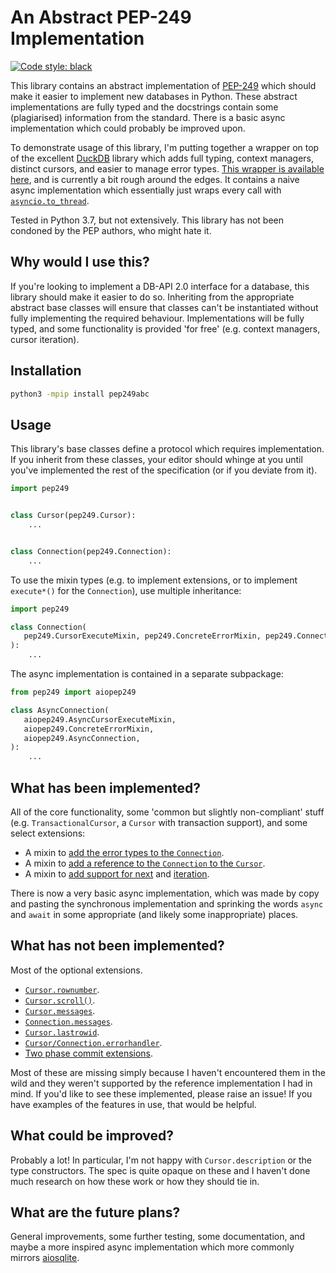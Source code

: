# An Abstract PEP-249 Implementation

[![Code style: black](https://img.shields.io/badge/code%20style-black-000000.svg)](https://github.com/psf/black)

This library contains an abstract implementation of [PEP-249](https://www.python.org/dev/peps/pep-0249)
which should make it easier to implement new databases in Python. These abstract
implementations are fully typed and the docstrings contain some (plagiarised) information
from the standard. There is a basic async implementation which could probably be improved
upon.

To demonstrate usage of this library, I'm putting together a wrapper on top of the 
excellent [DuckDB](https://duckdb.org/) library which adds full typing, context managers, 
distinct cursors, and easier to manage error types. [This wrapper is available here](https://github.com/thesketh/pyduckdb),
and is currently a bit rough around the edges. It contains a naive async implementation
which essentially just wraps every call with [`asyncio.to_thread`](https://docs.python.org/3/library/asyncio-task.html#asyncio.to_thread).

Tested in Python 3.7, but not extensively. This library has not been condoned by the PEP
authors, who might hate it. 

## Why would I use this?

If you're looking to implement a DB-API 2.0 interface for a database, this library
should make it easier to do so. Inheriting from the appropriate abstract base classes
will ensure that classes can't be instantiated without fully implementing the required 
behaviour. Implementations will be fully typed, and some functionality is provided 
'for free' (e.g. context managers, cursor iteration).

## Installation

```bash
python3 -mpip install pep249abc
```

## Usage

This library's base classes define a protocol which requires implementation. If you
inherit from these classes, your editor should whinge at you until you've implemented
the rest of the specification (or if you deviate from it).

```python
import pep249


class Cursor(pep249.Cursor):
    ...


class Connection(pep249.Connection):
    ...

```

To use the mixin types (e.g. to implement extensions, or to implement `execute*()` for 
the `Connection`), use multiple inheritance:

```python
import pep249

class Connection(
   pep249.CursorExecuteMixin, pep249.ConcreteErrorMixin, pep249.Connection
):
    ...

```

The async implementation is contained in a separate subpackage:

```python
from pep249 import aiopep249

class AsyncConnection(
   aiopep249.AsyncCursorExecuteMixin, 
   aiopep249.ConcreteErrorMixin,
   aiopep249.AsyncConnection,
):
    ...

```

## What has been implemented?

All of the core functionality, some 'common but slightly non-compliant' stuff (e.g. 
`TransactionalCursor`, a `Cursor` with transaction support), and some select extensions:

 - A mixin to [add the error types to the `Connection`](https://www.python.org/dev/peps/pep-0249/#connection-error).
 - A mixin to [add a reference to the `Connection` to the `Cursor`](https://www.python.org/dev/peps/pep-0249/#id28).
 - A mixin to [add support for next](https://www.python.org/dev/peps/pep-0249/#next) 
   and [iteration](https://www.python.org/dev/peps/pep-0249/#iter).

There is now a very basic async implementation, which was made by copy and pasting the synchronous
implementation and sprinking the words `async` and `await` in some appropriate (and likely some 
inappropriate) places.

## What has not been implemented?

Most of the optional extensions.

 - [`Cursor.rownumber`](https://www.python.org/dev/peps/pep-0249/#rownumber).
 - [`Cursor.scroll()`](https://www.python.org/dev/peps/pep-0249/#scroll).
 - [`Cursor.messages`](https://www.python.org/dev/peps/pep-0249/#cursor-messages).
 - [`Connection.messages`](https://www.python.org/dev/peps/pep-0249/#connection-messages).
 - [`Cursor.lastrowid`](https://www.python.org/dev/peps/pep-0249/#lastrowid).
 - [`Cursor/Connection.errorhandler`](https://www.python.org/dev/peps/pep-0249/#optional-error-handling-extensions).
 - [Two phase commit extensions](https://www.python.org/dev/peps/pep-0249/#optional-two-phase-commit-extensions). 

Most of these are missing simply because I haven't encountered them in the wild and they
weren't supported by the reference implementation I had in mind. If you'd like to see
these implemented, please raise an issue! If you have examples of the features in use,
that would be helpful.

## What could be improved?

Probably a lot! In particular, I'm not happy with `Cursor.description` or the type 
constructors. The spec is quite opaque on these and I haven't done much research on how
these work or how they should tie in.

## What are the future plans?

General improvements, some further testing, some documentation, and maybe a more inspired
async implementation which more commonly mirrors [aiosqlite](https://pypi.org/project/aiosqlite/).
